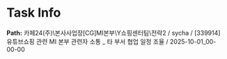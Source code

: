# Task Info

**Path:** 카페24(주)\본사사업장\[CG]MI본부\Y쇼핑센터팀\전략2 / sycha / [339914] 유튜브쇼핑 관련 MI 본부 관련자 소통 _ 타 부서 협업 일정 조율 / 2025-10-01_00-00-00

